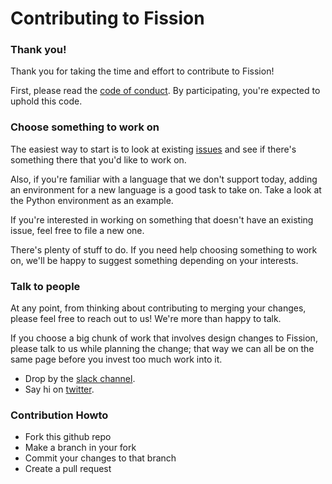 # Contributing to Fission

### Thank you!

Thank you for taking the time and effort to contribute to Fission!

First, please read the [code of conduct](CODE_OF_CONDUCT.md).  By
participating, you're expected to uphold this code.

### Choose something to work on

The easiest way to start is to look at existing
[issues](https://github.com/srcmesh/kubefaas/issues) and see if there's
something there that you'd like to work on.

Also, if you're familiar with a language that we don't support today,
adding an environment for a new language is a good task to take on.
Take a look at the Python environment as an example.

If you're interested in working on something that doesn't have an
existing issue, feel free to file a new one.

There's plenty of stuff to do.  If you need help choosing something to
work on, we'll be happy to suggest something depending on your
interests.

### Talk to people

At any point, from thinking about contributing to merging your
changes, please feel free to reach out to us!  We're more than happy
to talk.

If you choose a big chunk of work that involves design changes to
Fission, please talk to us while planning the change; that way we can
all be on the same page before you invest too much work into it.

 * Drop by the [slack channel](http://slack.fission.io).
 * Say hi on [twitter](https://twitter.com/fissionio).

### Contribution Howto

 * Fork this github repo
 * Make a branch in your fork
 * Commit your changes to that branch
 * Create a pull request
